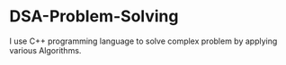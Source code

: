 # DSA-Problem-Solving
I use C++ programming language to solve complex problem by applying various Algorithms.
